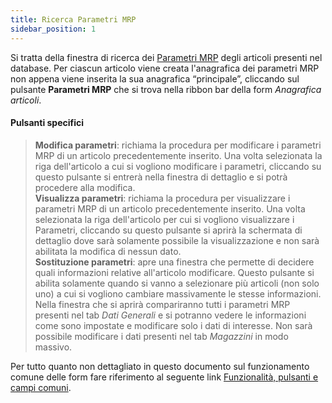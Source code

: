 ```yaml
---
title: Ricerca Parametri MRP
sidebar_position: 1
---
```


Si tratta della finestra di ricerca dei [Parametri MRP](/docs/erp-home/registers/items/create-new-item) degli articoli presenti nel database. Per ciascun articolo viene creata l'anagrafica dei parametri MRP non appena viene inserita la sua anagrafica “principale”, cliccando sul pulsante **Parametri MRP** che si trova nella ribbon bar della form *Anagrafica articoli*.

#### Pulsanti specifici

> **Modifica parametri**: richiama la procedura per modificare i parametri MRP di un articolo precedentemente inserito. Una volta selezionata la riga dell'articolo a cui si vogliono modificare i parametri, cliccando su questo pulsante si entrerà nella finestra di dettaglio e si potrà procedere alla modifica.  
> **Visualizza parametri**: richiama la procedura per visualizzare i parametri MRP di un articolo precedentemente inserito. Una volta selezionata la riga dell'articolo per cui si vogliono visualizzare i Parametri, cliccando su questo pulsante si aprirà la schermata di dettaglio dove sarà solamente possibile la visualizzazione e non sarà abilitata la modifica di nessun dato.  
> **Sostituzione parametri**: apre una finestra che permette di decidere quali informazioni relative all'articolo modificare. Questo pulsante si abilita solamente quando si vanno a selezionare più articoli (non solo uno) a cui si vogliono cambiare massivamente le stesse informazioni. Nella finestra che si aprirà compariranno tutti i parametri MRP presenti nel tab *Dati Generali* e si potranno vedere le informazioni come sono impostate e modificare solo i dati di interesse. Non sarà possibile modificare i dati presenti nel tab *Magazzini* in modo massivo.

Per tutto quanto non dettagliato in questo documento sul funzionamento comune delle form fare riferimento al seguente link [Funzionalità, pulsanti e campi comuni](/docs/guide/common).